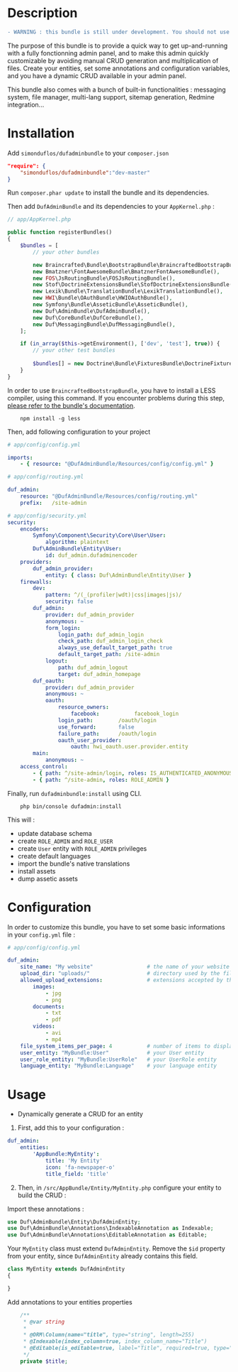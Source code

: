 # Description

```diff
- WARNING : this bundle is still under development. You should not use it in production environment
```

The purpose of this bundle is to provide a quick way to get up-and-running with a fully fonctionning admin panel, and to make this admin quickly customizable by avoiding manual CRUD generation and multiplication of files. Create your entities, set some annotations and configuration variables, and you have a dynamic CRUD available in your admin panel.

This bundle also comes with a bunch of built-in functionalities : messaging system, file manager, multi-lang support, sitemap generation, Redmine integration...


# Installation

Add `simonduflos/dufadminbundle` to your `composer.json`

```json
"require": {
	"simonduflos/dufadminbundle":"dev-master"
}
```

Run `composer.phar update` to install the bundle and its dependencies.

Then add `DufAdminBundle` and its dependencies to your `AppKernel.php` :

```php
// app/AppKernel.php

public function registerBundles()
{
	$bundles = [
		// your other bundles

        new Braincrafted\Bundle\BootstrapBundle\BraincraftedBootstrapBundle(),
        new Bmatzner\FontAwesomeBundle\BmatznerFontAwesomeBundle(),
        new FOS\JsRoutingBundle\FOSJsRoutingBundle(),
        new Stof\DoctrineExtensionsBundle\StofDoctrineExtensionsBundle(),
        new Lexik\Bundle\TranslationBundle\LexikTranslationBundle(),
        new HWI\Bundle\OAuthBundle\HWIOAuthBundle(),
        new Symfony\Bundle\AsseticBundle\AsseticBundle(),
        new Duf\AdminBundle\DufAdminBundle(),
        new Duf\CoreBundle\DufCoreBundle(),
        new Duf\MessagingBundle\DufMessagingBundle(),
	];

    if (in_array($this->getEnvironment(), ['dev', 'test'], true)) {
        // your other test bundles
        
        $bundles[] = new Doctrine\Bundle\FixturesBundle\DoctrineFixturesBundle();
    }
}
```

In order to use `BraincraftedBootstrapBundle`, you have to install a LESS compiler, using this command. If you encounter problems during this step, [please refer to the bundle's documentation](http://bootstrap.braincrafted.com/getting-started.html).

```cli
	npm install -g less
```

Then, add following configuration to your project

```yml
# app/config/config.yml

imports:
    - { resource: "@DufAdminBundle/Resources/config/config.yml" }

```

```yml
# app/config/routing.yml

duf_admin:
    resource: "@DufAdminBundle/Resources/config/routing.yml"
    prefix:   /site-admin

```

```yml
# app/config/security.yml
security:
    encoders:
        Symfony\Component\Security\Core\User\User:
            algorithm: plaintext
        Duf\AdminBundle\Entity\User:
            id: duf_admin.dufadminencoder
    providers:
        duf_admin_provider:
            entity: { class: Duf\AdminBundle\Entity\User }
    firewalls:
        dev:
            pattern: ^/(_(profiler|wdt)|css|images|js)/
            security: false
        duf_admin:
            provider: duf_admin_provider
            anonymous: ~
            form_login:
                login_path: duf_admin_login
                check_path: duf_admin_login_check
                always_use_default_target_path: true
                default_target_path: /site-admin
            logout:
                path: duf_admin_logout
                target: duf_admin_homepage
        duf_oauth:
            provider: duf_admin_provider
            anonymous: ~
            oauth:
                resource_owners:
                    facebook:           facebook_login
                login_path:        /oauth/login
                use_forward:       false
                failure_path:      /oauth/login
                oauth_user_provider:
                    oauth: hwi_oauth.user.provider.entity
        main:
            anonymous: ~
    access_control:
        - { path: ^/site-admin/login, roles: IS_AUTHENTICATED_ANONYMOUSLY }
        - { path: ^/site-admin, roles: ROLE_ADMIN }
```

Finally, run `dufadminbundle:install` using CLI.

```cli
	php bin/console dufadmin:install
```

This will :

* update database schema
* create `ROLE_ADMIN` and `ROLE_USER`
* create `User` entity with `ROLE_ADMIN` privileges
* create default languages
* import the bundle's native translations
* install assets
* dump assetic assets


# Configuration

In order to customize this bundle, you have to set some basic informations in your `config.yml` file :

```yml
# app/config/config.yml

duf_admin:
    site_name: "My website"                 # the name of your website
    upload_dir: "uploads/"                  # directory used by the file manager
    allowed_upload_extensions:              # extensions accepted by the file manager
        images:
            - jpg
            - png
        documents:
            - txt
            - pdf
        videos:
            - avi
            - mp4
    file_system_items_per_page: 4           # number of items to display in the file manager
    user_entity: "MyBundle:User"            # your User entity
    user_role_entity: "MyBundle:UserRole"   # your UserRole entity
    language_entity: "MyBundle:Language"    # your language entity

```

# Usage

* Dynamically generate a CRUD for an entity

1. First, add this to your configuration :

```yml
duf_admin:
    entities:
        'AppBundle:MyEntity':
            title: 'My Entity'
            icon: 'fa-newspaper-o'
            title_field: 'title'

```

2. Then, in `/src/AppBundle/Entity/MyEntity.php` configure your entity to build the CRUD :

Import these annotations :

```php
use Duf\AdminBundle\Entity\DufAdminEntity;
use Duf\AdminBundle\Annotations\IndexableAnnotation as Indexable;
use Duf\AdminBundle\Annotations\EditableAnnotation as Editable;
```

Your `MyEntity` class must extend `DufAdminEntity`. Remove the `$id` property from your entity, since `DufAdminEntity` already contains this field.

```php
class MyEntity extends DufAdminEntity
{

}
```

Add annotations to your entities properties

```php
    /**
     * @var string
     *
     * @ORM\Column(name="title", type="string", length=255)
     * @Indexable(index_column=true, index_column_name="Title")
     * @Editable(is_editable=true, label="Title", required=true, type="text", order=1, placeholder="Write your title")
     */
    private $title;
```